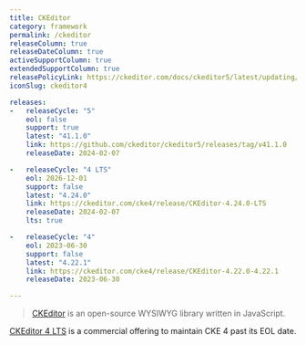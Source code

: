 ```yaml
---
title: CKEditor
category: framework
permalink: /ckeditor
releaseColumn: true
releaseDateColumn: true
activeSupportColumn: true
extendedSupportColumn: true
releasePolicyLink: https://ckeditor.com/docs/ckeditor5/latest/updating/versioning-policy.html
iconSlug: ckeditor4

releases:
-   releaseCycle: "5"
    eol: false
    support: true
    latest: "41.1.0"
    link: https://github.com/ckeditor/ckeditor5/releases/tag/v41.1.0
    releaseDate: 2024-02-07

-   releaseCycle: "4 LTS"
    eol: 2026-12-01
    support: false
    latest: "4.24.0"
    link: https://ckeditor.com/cke4/release/CKEditor-4.24.0-LTS
    releaseDate: 2024-02-07
    lts: true

-   releaseCycle: "4"
    eol: 2023-06-30
    support: false
    latest: "4.22.1"
    link: https://ckeditor.com/cke4/release/CKEditor-4.22.0-4.22.1
    releaseDate: 2023-06-30

---
```


> [CKEditor](https://ckeditor.com/) is an open-source WYSIWYG library written in JavaScript.

[CKEditor 4 LTS](https://ckeditor.com/ckeditor-4-support/) is a commercial offering to maintain CKE 4 past its EOL date.
